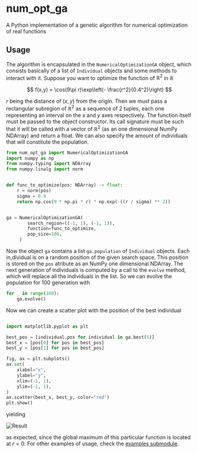 # num_opt_ga

A Python implementation of a genetic algorithm for numerical optimization
of real functions

## Usage

The algorithm is encapsulated in the `NumericalOptimizationGA` object,
which consists basically of a list of `Individual` objects and some methods
to interact with it. Suppose you want to optimize the function of $\mathbb{R}^2$
in $\mathbb{R}$

$$ f(x,y) = \cos(9\pi r)\exp\left(- \frac{r^2}{0.4^2}\right) $$

$r$ being the distance of $(x, y)$ from the origin. Then we must pass a rectangular
subregion of $\mathbb{R}^2$ as a sequence of 2 tuples, each one representing an interval on
the $x$ and $y$ axes respectively. The function itself must be passed to the object
constructor. Its call signature must be such that it will be called with a
vector of $\mathbb{R}^2$ (as an one dimensional NumPy NDArray) and return a float. We can
also specify the amount of individuals that will constitute the population.

```python
from num_opt_ga import NumericalOptimizationGA
import numpy as np
from numpy.typing import NDArray
from numpy.linalg import norm


def func_to_optimize(pos: NDArray) -> float:
    r = norm(pos)
    sigma = 0.4
    return np.cos(9 * np.pi * r) * np.exp(-((r / sigma) ** 2))


ga = NumericalOptimizationGA(
        search_region=((-1, 1), (-1, 1)),
        function=func_to_optimize,
        pop_size=100,
     )
```

Now the object `ga` contains a list `ga.population` of `Individual` objects.
Each in,dividual is on a random position of the given search space. This
position is stored on the `pos` atribute as an NumPy one dimensional NDArray.
The next generation of individuals is computed by a call to the `evolve` method,
which will replace all the individuals in the list. So we can evolve the
population for 100 generation with

```python
for _ in range(100):
    ga.evolve()
```

Now we can create a scatter plot with the position of the best individual

```python

import matplotlib.pyplot as plt

best_pos = [individual.pos for individual in ga.best(5)]
best_x = [pos[0] for pos in best_pos]
best_y = [pos[1] for pos in best_pos]

fig, ax = plt.subplots()
ax.set(
    xlabel="x",
    ylabel="y",
    xlim=(-1, 1),
    ylim=(-1, 1),
)
ax.scatter(best_x, best_y, color="red")
plt.show()
```

yielding

![Result](https://user-images.githubusercontent.com/26972046/168857024-625dab54-59b9-42e3-aebc-5289fe28e511.png)

as expected, since the global maximum of this particular function is located at
$r = 0$. For other examples of usage, check the [examples
submodule](https://github.com/davifeliciano/num_opt_ga/tree/main/src/num_opt_ga/examples).
